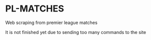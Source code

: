 # PL-MATCHES
Web scraping from premier league matches

It is not finished yet due to sending too many commands to the site

